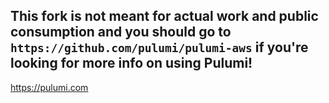 ## This fork is not meant for actual work and public consumption and you should go to `https://github.com/pulumi/pulumi-aws` if you're looking for more info on using Pulumi!

https://pulumi.com
